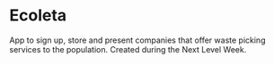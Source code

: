 # Ecoleta
App to sign up, store and present companies that offer waste picking services to the population. Created during the Next Level Week.
